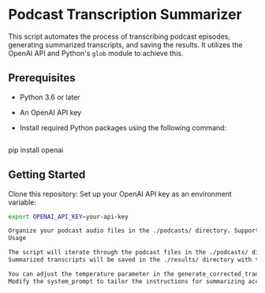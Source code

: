 # Podcast Transcription Summarizer

This script automates the process of transcribing podcast episodes, generating summarized transcripts, and saving the results. It utilizes the OpenAI API and Python's `glob` module to achieve this.

## Prerequisites

- Python 3.6 or later
- An OpenAI API key
- Install required Python packages using the following command:

  ```bash
pip install openai

## Getting Started

Clone this repository:
Set up your OpenAI API key as an environment variable:

  ```bash
export OPENAI_API_KEY=your-api-key

Organize your podcast audio files in the ./podcasts/ directory. Supported audio format: .m4a. It's recommend to have the podcasts with AAC HE-V2 Audio to stay below whisper's file size limit of 25mb.
Usage

The script will iterate through the podcast files in the ./podcasts/ directory, transcribe them, and generate a summarized transcript using the OpenAI GPT-3.5 Turbo model.
Summarized transcripts will be saved in the ./results/ directory with the corresponding podcast number as the filename.

You can adjust the temperature parameter in the generate_corrected_transcript function to control the creativity of the generated summary.
Modify the system_prompt to tailor the instructions for summarizing according to your specific needs.